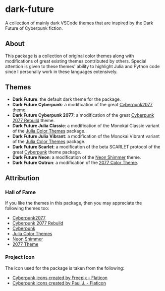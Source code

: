 # dark-future

A collection of mainly dark VSCode themes that are inspired by the Dark Future of Cyberpunk fiction.

## About

This package is a collection of original color themes along with modifications of great existing themes contributed by others.
Special attention is given to these themes' ability to highlight Julia and Python code since I personally work in these languages extensively.

## Themes

- **Dark Future**: the default dark theme for the package.
- **Dark Future Cyberpunk**: a modification of the great [Cyberpunk2077](https://github.com/jwsandeman/cyberpunk2077-theme) theme.
- **Dark Future Cyberpunk 2077**: a modification of the great [Cyberpunk 2077 Rebuild](https://github.com/carlos18mz/Cyberpunk-2077-rebuild) theme.
- **Dark Future Julia Classic**: a modification of the Monokai Classic variant of the [Julia Color Themes](https://github.com/CameronBieganek/julia-color-themes) package.
- **Dark Future Julia Vibrant**: a modification of the Monokai Vibrant variant of the [Julia Color Themes](https://github.com/CameronBieganek/julia-color-themes) package.
- **Dark Future Scarlet**: a modification of the beta SCARLET protocol of the great [Cyberpunk](https://github.com/prometheux-ar/cyberpunk) theme package.
- **Dark Future Neon**: a modification of the [Neon Shimmer](https://github.com/Pipe-Runner-Lab/neon-shimmer) theme.
- **Dark Future Outrun**: a modification of the [2077 Color Theme](https://github.com/endormi/vscode-2077-theme).

## Attribution

### Hall of Fame

If you like the themes in this package, then you may appreciate the following themes too:

- [Cyberpunk2077](https://github.com/jwsandeman/cyberpunk2077-theme)
- [Cyberpunk 2077 Rebuild](https://github.com/carlos18mz/Cyberpunk-2077-rebuild)
- [Cyberpunk](https://github.com/prometheux-ar/cyberpunk)
- [Julia Color Themes](https://github.com/CameronBieganek/julia-color-themes)
- [Neon Shimmer](https://github.com/Pipe-Runner-Lab/neon-shimmer)
- [2077 Theme](https://github.com/endormi/vscode-2077-theme)

### Project Icon

The icon used for the package is taken from the following:

- [Cyberpunk icons created by Freepik - Flaticon](https://www.flaticon.com/free-icons/cyberpunk)
- [Cyberpunk icons created by Paul J. - Flaticon](https://www.flaticon.com/free-icons/cyberpunk)
